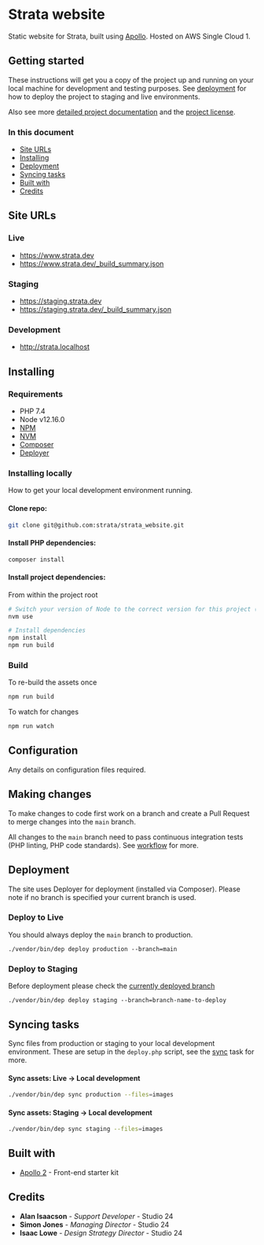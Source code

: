 # Strata website

Static website for Strata, built using [Apollo](https://apollo.studio24.net/). Hosted on AWS Single Cloud 1. 

## Getting started

These instructions will get you a copy of the project up and running on your local machine for development and testing purposes. See [deployment](#deployment) for how to deploy the project to staging and live environments. 

Also see more [detailed project documentation](docs/README.md) and the [project license](LICENSE.md).

### In this document

* [Site URLs](#site-urls)
* [Installing](#installing)
* [Deployment](#deployment)
* [Syncing tasks](#syncing-tasks)
* [Built with](#built-with)
* [Credits](#credits)

## Site URLs

### Live
* https://www.strata.dev
* https://www.strata.dev/_build_summary.json

### Staging
* https://staging.strata.dev
* https://staging.strata.dev/_build_summary.json

### Development
* http://strata.localhost

## Installing

### Requirements

- PHP 7.4
- Node v12.16.0
- [NPM](https://www.npmjs.com/)
- [NVM](https://github.com/creationix/nvm)
- [Composer](https://getcomposer.org/)
- [Deployer](https://deployer.org/docs/installation)

### Installing locally

How to get your local development environment running.

#### Clone repo:

````bash
git clone git@github.com:strata/strata_website.git
````

#### Install PHP dependencies:

```php
composer install
```

#### Install project dependencies:

From within the project root

```bash
# Switch your version of Node to the correct version for this project (see .nvmrc)
nvm use

# Install dependencies
npm install
npm run build
```

### Build

To re-build the assets once

```bash
npm run build
```

To watch for changes

```bash
npm run watch
```

## Configuration

Any details on configuration files required. 

## Making changes

To make changes to code first work on a branch and create a Pull Request to merge changes into the `main` branch.

All changes to the `main` branch need to pass continuous integration tests (PHP linting, PHP code standards). 
See [workflow](.github/workflows/README.md) for more. 

## Deployment

The site uses Deployer for deployment (installed via Composer). Please note if no branch is specified your current branch is used.

### Deploy to Live

You should always deploy the `main` branch to production.

````
./vendor/bin/dep deploy production --branch=main
````

### Deploy to Staging

Before deployment please check the [currently deployed branch](https://staging.example.com/_build_summary.json)

````
./vendor/bin/dep deploy staging --branch=branch-name-to-deploy
````

## Syncing tasks

Sync files from production or staging to your local development environment. These are setup in the `deploy.php` script, 
see the [sync](https://github.com/studio24/deployer-recipes/blob/main/docs/sync.md) task for more.

#### Sync assets: Live → Local development

````bash
./vendor/bin/dep sync production --files=images
````
#### Sync assets: Staging → Local development

````bash
./vendor/bin/dep sync staging --files=images
````

## Built with

- [Apollo 2](https://apollo.studio24.net/) - Front-end starter kit

## Credits
- **Alan Isaacson** - *Support Developer* - Studio 24
- **Simon Jones** - *Managing Director* - Studio 24
- **Isaac Lowe** - *Design Strategy Director* - Studio 24